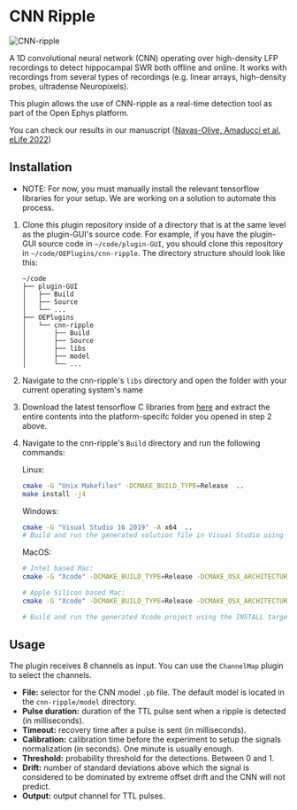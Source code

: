 # CNN Ripple

![CNN-ripple](cnn-ripple-plugin.png)

A 1D convolutional neural network (CNN) operating over high-density LFP recordings to detect hippocampal SWR both offline and online. It works with recordings from several types of recordings (e.g. linear arrays, high-density probes, ultradense Neuropixels).

This plugin allows the use of CNN-ripple as a real-time detection tool as part of the Open Ephys platform.

You can check our results in our manuscript ([Navas-Olive, Amaducci et al. eLife 2022](https://elifesciences.org/articles/77772))

## Installation

* NOTE: For now, you must manually install the relevant tensorflow libraries for your setup. We are working on a solution to automate this process.

1. Clone this plugin repository inside of a directory that is at the same level as the plugin-GUI's source code. For example, if you have the plugin-GUI source code in `~/code/plugin-GUI`, you should clone this repository in `~/code/OEPlugins/cnn-ripple`. The directory structure should look like this:
    ```
    ~/code
    ├── plugin-GUI
    │   ├── Build
    │   ├── Source
    │   └── ...
    ├── OEPlugins
    │   └── cnn-ripple
    │       ├── Build
    │       ├── Source
    │       ├── libs
    │       ├── model
    │       └── ...
    ```

2. Navigate to the cnn-ripple's ```libs``` directory and open the folder with your current operating system's name

3. Download the latest tensorflow C libraries from [here](https://www.tensorflow.org/install/lang_c) and extract the entire contents into the platform-specifc folder you opened in step 2 above. 

4. Navigate to the cnn-ripple's ```Build``` directory and run the following commands:

    Linux:
    ```bash
    cmake -G "Unix Makefiles" -DCMAKE_BUILD_TYPE=Release  ..
    make install -j4    
    ```

    Windows:
    ```bash
    cmake -G "Visual Studio 16 2019" -A x64  ..
    # Build and run the generated solution file in Visual Studio using the INSTALL target in Release configuration
    ```

    MacOS:
    ```bash
    # Intel based Mac:
    cmake -G "Xcode" -DCMAKE_BUILD_TYPE=Release -DCMAKE_OSX_ARCHITECTURES=x86_64 ..

    # Apple Silicon based Mac: 
    cmake -G "Xcode" -DCMAKE_BUILD_TYPE=Release -DCMAKE_OSX_ARCHITECTURES=arm64 ..

    # Build and run the generated Xcode project using the INSTALL target
    ```

## Usage
The plugin receives 8 channels as input. You can use the `ChannelMap` plugin to select the channels.

- **File:** selector for the CNN model `.pb` file. The default model is located in the `cnn-ripple/model` directory.
- **Pulse duration:** duration of the TTL pulse sent when a ripple is detected (in milliseconds).
- **Timeout:** recovery time after a pulse is sent (in milliseconds).
- **Calibration:** calibration time before the experiment to setup the signals normalization (in seconds). One minute is usually enough.
- **Threshold:** probability threshold for the detections. Between 0 and 1.
- **Drift:** number of standard deviations above which the signal is considered to be dominated by extreme offset drift and the CNN will not predict.
- **Output:** output channel for TTL pulses.
